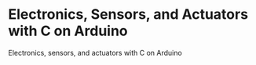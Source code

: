 # Electronics, Sensors, and Actuators with C on Arduino

Electronics, sensors, and actuators with C on Arduino
